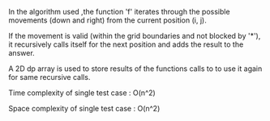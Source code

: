 In the algorithm used ,the function 'f' iterates through the possible movements (down and right) from the current position (i, j). 

If the movement is valid (within the grid boundaries and not blocked by '*'), it recursively calls itself for the next position and adds the result to the answer.

A 2D dp array is used to store results of the functions calls to to use it again for same recursive calls.

Time complexity of single test case : O(n^2)

Space complexity of single test case : O(n^2)
